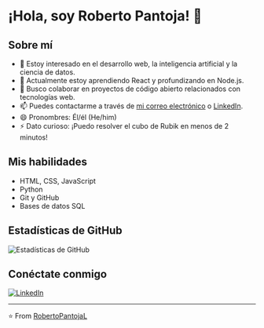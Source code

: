 # ¡Hola, soy Roberto Pantoja! 👋

## Sobre mí

- 👀 Estoy interesado en el desarrollo web, la inteligencia artificial y la ciencia de datos.
- 🌱 Actualmente estoy aprendiendo React y profundizando en Node.js.
- 💞️ Busco colaborar en proyectos de código abierto relacionados con tecnologías web.
- 📫 Puedes contactarme a través de [mi correo electrónico](mailto:roberto.pantoja@nexwey.online) o [LinkedIn](https://www.linkedin.com/in/tadeo-roberto-pantoja-lópez-306518345).
- 😄 Pronombres: Él/él (He/him)
- ⚡ Dato curioso: ¡Puedo resolver el cubo de Rubik en menos de 2 minutos!

## Mis habilidades

- HTML, CSS, JavaScript
- Python
- Git y GitHub
- Bases de datos SQL

## Estadísticas de GitHub

![Estadísticas de GitHub](https://github-readme-stats.vercel.app/api?username=RobertoPantojaL&show_icons=true&theme=radical)

## Conéctate conmigo

[![LinkedIn](https://img.shields.io/badge/-LinkedIn-blue?style=flat-square&logo=LinkedIn&logoColor=white&link=https://www.linkedin.com/in/tadeo-roberto-pantoja-lópez-306518345/)](https://www.linkedin.com/in/tadeo-roberto-pantoja-lópez-306518345/)

---

⭐️ From [RobertoPantojaL](https://github.com/RobertoPantojaL)

<!---
RobertoPantojaL/RobertoPantojaL is a ✨ special ✨ repository because its `README.md` (this file) appears on your GitHub profile.
You can click the Preview link to take a look at your changes.
--->

